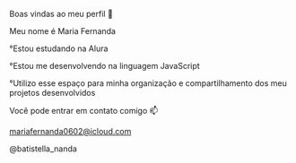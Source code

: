 Boas vindas ao meu perfil 💙

Meu nome é Maria Fernanda


°Estou estudando na Alura

°Estou me desenvolvendo na linguagem JavaScript

°Utilizo esse espaço para minha organização e compartilhamento dos meu projetos desenvolvidos


Você pode entrar em contato comigo 📫

mariafernanda0602@icloud.com

@batistella_nanda

